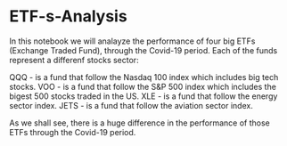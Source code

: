 # ETF-s-Analysis

In this notebook we will analayze the performance of four big ETFs (Exchange Traded Fund), through the Covid-19 period. Each of the funds represent a differenf stocks sector:

QQQ - is a fund that follow the Nasdaq 100 index which includes big tech stocks. VOO - is a fund that follow the S&P 500 index which includes the bigest 500 stocks traded in the US. XLE - is a fund that follow the energy sector index. JETS - is a fund that follow the aviation sector index.

As we shall see, there is a huge difference in the performance of those ETFs through the Covid-19 period.

